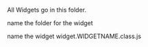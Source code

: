 All Widgets go in this folder.

name the folder for the widget

name the widget
widget.WIDGETNAME.class.js

